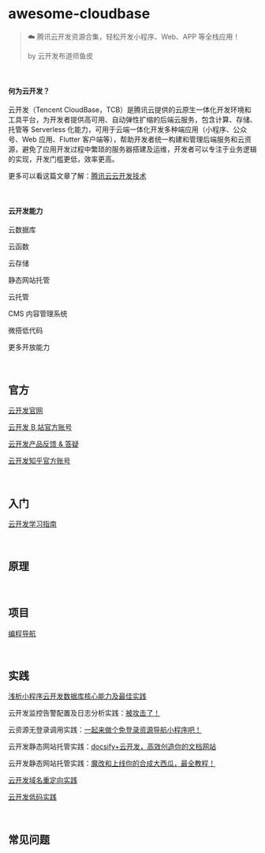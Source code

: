 # awesome-cloudbase
> ☁️ 腾讯云开发资源合集，轻松开发小程序、Web、APP 等全栈应用！
>
> by 云开发布道师鱼皮



<br/>

#### 何为云开发？

云开发（Tencent  CloudBase，TCB）是腾讯云提供的云原生一体化开发环境和工具平台，为开发者提供高可用、自动弹性扩缩的后端云服务，包含计算、存储、托管等  Serverless 化能力，可用于云端一体化开发多种端应用（小程序、公众号、Web 应用、Flutter  客户端等），帮助开发者统一构建和管理后端服务和云资源，避免了应用开发过程中繁琐的服务器搭建及运维，开发者可以专注于业务逻辑的实现，开发门槛更低，效率更高。

更多可以看这篇文章了解：[腾讯云云开发技术](https://mp.weixin.qq.com/s/m4ok3OW29TberTtounLdcw)

<br/>

#### 云开发能力

云数据库

云函数

云存储

静态网站托管

云托管

CMS 内容管理系统

微搭低代码

更多开放能力

<br/>



## 官方

[云开发官网](https://cloud.tencent.com/product/tcb)

[云开发 B 站官方账号](https://space.bilibili.com/447496276)

[云开发产品反馈 & 答疑](https://support.qq.com/products/148793/)

[云开发知乎官方账号](https://www.zhihu.com/org/teng-xun-yun-kai-fa-tcb)



<br/>



## 入门

[云开发学习指南](https://www.cloudbase.net/community/guides.html)





<br/>



## 原理





<br/>



## 项目

[编程导航](https://www.code-nav.cn)



<br/>



## 实践

[浅析小程序云开发数据库核心能力及最佳实践](https://developers.weixin.qq.com/community/develop/article/doc/0008cc5e8cc2a8d5789a981bf55c13)

云开发监控告警配置及日志分析实践：[被攻击了！](https://mp.weixin.qq.com/s/1B3l5oE8s27rIlH7fdN_aw)

云资源无登录调用实践：[一起来做个免登录资源导航小程序吧！](https://mp.weixin.qq.com/s/5hffsh0liGmtg-e6W-PGEg)

云开发静态网站托管实践：[docsify+云开发，高效创造你的文档网站](https://mp.weixin.qq.com/s/Noe90mhVssuBcySyb6TTNA)

云开发静态网站托管实践：[魔改和上线你的合成大西瓜，最全教程！](https://mp.weixin.qq.com/s/H9VR1MWn-9bKSC_1l_MkJw)

[云开发域名重定向实践](https://mp.weixin.qq.com/s/dqDLm_9KwRoN4bSR7mb9SQ)

[云开发低码实践](https://mp.weixin.qq.com/s/rdOvsVOITRLyb8A_3DLBMQ)

<br/>



## 常见问题



### 



